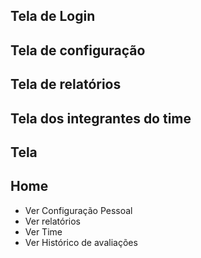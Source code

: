 ## Tela de Login
## Tela de configuração
## Tela de relatórios
## Tela dos integrantes do time
## Tela 

## Home
  - Ver Configuração Pessoal
  - Ver relatórios
  - Ver Time 
  - Ver Histórico de avaliações
